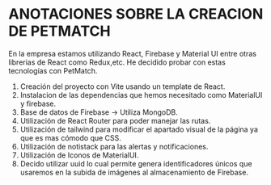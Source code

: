 # ANOTACIONES SOBRE LA CREACION DE PETMATCH
En la empresa estamos utilizando React, Firebase y Material UI entre otras librerias de React como Redux,etc.
He decidido probar con estas tecnologías con PetMatch.

1. Creación del proyecto con Vite usando un template de React.
2. Instalacion de las dependencias que hemos necesitado como MaterialUI y firebase.
3. Base de datos de Firebase -> Utiliza MongoDB.
4. Utilización de React Router para poder manejar las rutas.
5. Utilización de tailwind para modificar el apartado visual de la página ya que es mas cómodo que CSS.
6. Utilización de notistack para las alertas y notificaciones.
7. Utilización de Iconos de MaterialUI.
8. Decido utilizar uuid lo cual permite genera identificadores únicos que usaremos en la subida de imágenes al almacenamiento de Firebase.
